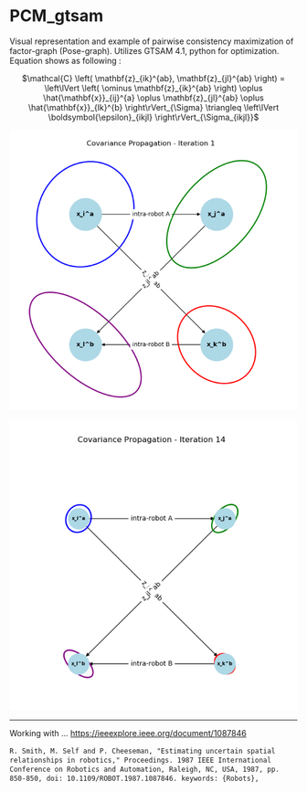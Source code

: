 # PCM_gtsam
Visual representation and example of pairwise consistency maximization of factor-graph (Pose-graph). Utilizes GTSAM 4.1, python for optimization.
Equation shows as following : 
<p align="center">
$\mathcal{C} \left( \mathbf{z}_{ik}^{ab}, \mathbf{z}_{jl}^{ab} \right) = \left\lVert \left( \ominus \mathbf{z}_{ik}^{ab} \right) \oplus \hat{\mathbf{x}}_{ij}^{a} \oplus \mathbf{z}_{jl}^{ab} \oplus \hat{\mathbf{x}}_{lk}^{b} \right\rVert_{\Sigma} \triangleq \left\lVert \boldsymbol{\epsilon}_{ikjl} \right\rVert_{\Sigma_{ikjl}}$
</p>



 ![init](init.png)

 
 ![iter14](iter14.png)

---
Working with ... 
https://ieeexplore.ieee.org/document/1087846
```
R. Smith, M. Self and P. Cheeseman, "Estimating uncertain spatial relationships in robotics," Proceedings. 1987 IEEE International Conference on Robotics and Automation, Raleigh, NC, USA, 1987, pp. 850-850, doi: 10.1109/ROBOT.1987.1087846. keywords: {Robots},


```
